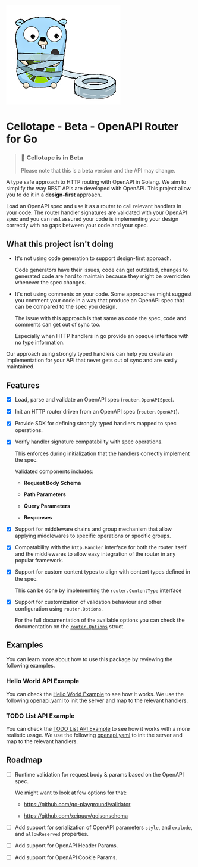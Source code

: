 ![Cellotape mascot](./cellotape-gopher.png)

# Cellotape - Beta - OpenAPI Router for Go

> ### 🚧 Cellotape is in Beta
> Please note that this is a beta version and the API may change.  


A type safe approach to HTTP routing with OpenAPI in Golang.
We aim to simplify the way REST APIs are developed with OpenAPI.
This project allow you to do it in a **design-first** approach.

Load an OpenAPI spec and use it as a router to call relevant handlers in your code.
The router handler signatures are validated with your OpenAPI spec and you can rest assured your code is implementing
your design correctly with no gaps between your code and your spec. 

## What this project isn't doing

- It's not using code generation to support design-first approach.
  
  Code generators have their issues, code can get outdated, changes to generated code are hard to maintain because they might be overridden whenever the spec changes.

- It's not using comments on your code. Some approaches might suggest you comment your code in a way that produce an OpenAPI spec that can be compared to the spec you design.
  
  The issue with this approach is that same as code the spec, code and comments can get out of sync too.

  Especially when HTTP handlers in go provide an opaque interface with no type information.

Our approach using strongly typed handlers can help you create an implementation for your API that never gets out of sync and are easily maintained. 

## Features

- [x] Load, parse and validate an OpenAPI spec (`router.OpenAPISpec`).

- [x] Init an HTTP router driven from an OpenAPI spec (`router.OpenAPI`).

- [x] Provide SDK for defining strongly typed handlers mapped to spec operations.

- [x] Verify handler signature compatability with spec operations.
  
  This enforces during initialization that the handlers correctly implement the spec. 
 
  Validated components includes:
  
  - **Request Body Schema**
    
  - **Path Parameters**
    
  - **Query Parameters**
    
  - **Responses**
  
- [x] Support for middleware chains and group mechanism that allow applying middlewares to specific operations or specific groups.
  
- [x] Compatability with the `http.Handler` interface for both the router itself and the middlewares to allow easy integration of the router in any popular framework.

- [x] Support for custom content types to align with content types defined in the spec. 
 
  This can be done by implementing the `router.ContentType` interface

- [x] Support for customization of validation behaviour and other configuration using `router.Options`.
  
  For the full documentation of the available options you can check the documentation on the [`router.Options`](./router/options.go) struct.

## Examples

You can learn more about how to use this package by reviewing the following examples.  

### Hello World API Example

You can check the [Hello World Example](./examples/hello_world_example) to see how it works.
We use the following [openapi.yaml](./examples/hello_world_example/openapi.yaml)
to init the server and map to the relevant handlers. 

### TODO List API Example

You can check the [TODO List API Example](./examples/todo_list_app_example) to see how it works with a more realistic usage.
We use the following [openapi.yaml](./examples/todo_list_app_example/openapi.yaml)
to init the server and map to the relevant handlers.


## Roadmap
 
- [ ] Runtime validation for request body & params based on the OpenAPI spec.
  
  We might want to look at few options for that:
  
  - https://github.com/go-playground/validator
    
  - https://github.com/xeipuuv/gojsonschema
  
- [ ] Add support for serialization of OpenAPI parameters `style`, and `explode`, and `allowReserved` properties.
  
- [ ] Add support for OpenAPI Header Params.
  
- [ ] Add support for OpenAPI Cookie Params.
